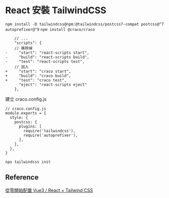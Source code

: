 # React 安裝 TailwindCSS
`npm install -D tailwindcss@npm:@tailwindcss/postcss7-compat postcss@^7 autoprefixer@^9`
`npm install @craco/craco`
```json=
    // ...
    "scripts": {
    // 移除掉
-     "start": "react-scripts start",
-     "build": "react-scripts build",
-     "test": "react-scripts test",
    // 加入
+     "start": "craco start",
+     "build": "craco build",
+     "test": "craco test",
      "eject": "react-scripts eject"
    },

```

建立  craco.config.js
```
// craco.config.js
module.exports = {
  style: {
    postcss: {
      plugins: [
        require('tailwindcss'),
        require('autoprefixer'),
      ],
    },
  },
}
```

`npx tailwindcss init`

## Reference
[從零開始配置 Vue3 / React + Tailwind CSS](*https://blog.hiskio.com/vue3-react-tailwind-css/#TailwindCSSReact*)
